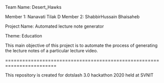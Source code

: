 Team Name: Desert_Hawks

Member 1: Nanavati Tilak D Member 2: ShabbirHussain Bhaisaheb

Project Name: Automated lecture note generator

Theme: Education

This main objective of this project is to automate the process of generating the lecture notes of a particular lecture video.

========================================================================

This repository is created for dotslash 3.0 hackathon 2020 held at SVNIT
